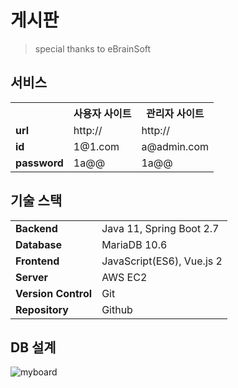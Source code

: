# 게시판
> special thanks to eBrainSoft

## 서비스
<table>
    <th></th>
    <th>사용자 사이트</th>
    <th>관리자 사이트</th>
	<tr>
		<td><strong>url<strong></td>
		<td><a>http://</a></td>
        <td><a>http://</a></td>
	</tr>
	<tr>
		<td><strong>id<strong></td>
		<td>1@1.com</td>
        <td>a@admin.com</td>
	</tr>
	<tr>
		<td><strong>password<strong></td>
		<td>1a@@</td>
        <td>1a@@</td>
	</tr>
</table>

## 기술 스택
<table>
	<tr>
		<td><strong>Backend<strong></td>
		<td>Java 11, Spring Boot 2.7</td>
	</tr>
	<tr>
		<td><strong>Database<strong></td>
		<td>MariaDB 10.6</td>
	</tr>
	<tr>
		<td><strong>Frontend<strong></td>
		<td>JavaScript(ES6), Vue.js 2</td>
	</tr>
	<tr>
		<td><strong>Server<strong></td>
		<td>AWS EC2</td>
	</tr>
	<tr>
		<td><strong>Version Control<strong></td>
		<td>Git</td>
	</tr>
    <tr>
		<td><strong>Repository<strong></td>
		<td>Github</td>
	</tr>
</table>

## DB 설계
![myboard](https://user-images.githubusercontent.com/68311318/175452981-3b0d3fd8-5b18-443d-b1d0-45d2b0ea85bb.png)